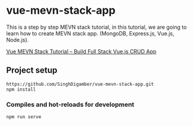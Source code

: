 # vue-mevn-stack-app
This is a step by step MEVN stack tutorial, in this tutorial, we are going to learn how to create MEVN stack app. (MongoDB, Express.js, Vue.js, Node.js).

[Vue MEVN Stack Tutorial – Build Full Stack Vue.js CRUD App](https://www.positronx.io/vue-mevn-stack-tutorial-build-full-stack-vue-js-crud-app/)


## Project setup
```
https://github.com/SinghDigamber/vue-mevn-stack-app.git
npm install
```

### Compiles and hot-reloads for development
```
npm run serve
```
